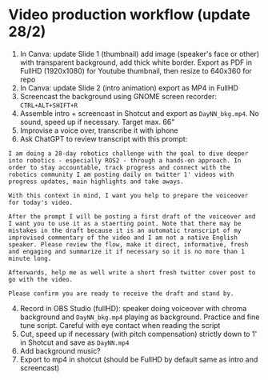 # Video production workflow (update 28/2)



1. In Canva: update Slide 1 (thumbnail) add image (speaker's face or other) with transparent background, add thick white border. Export as PDF in FullHD (1920x1080) for Youtube thumbnail, then resize to 640x360 for repo
2. In Canva: update Slide 2 (intro animation) export as MP4 in FullHD
3. Screencast the background using GNOME screen recorder: `CTRL+ALT+SHIFT+R`
4. Assemble intro + screencast in Shotcut and export as `DayNN_bkg.mp4`. No sound, speed up if necessary. Target max. 66"
5. Improvise a voice over, transcribe it with iphone
6. Ask ChatGPT to review transcript with this prompt:

```
I am doing a 28-day robotics challenge with the goal to dive deeper into robotics - especially ROS2 - through a hands-on approach. In order to stay accountable, track progress and connect with the robotics community I am posting daily on twitter 1' videos with progress updates, main highlights and take aways.

With this context in mind, I want you help to prepare the voiceover for today's video.

After the prompt I will be posting a first draft of the voiceover and I want you to use it as a staerting point. Note that there may be mistakes in the draft because it is an automatic transcript of my improvised commentary of the video and I am not a native English speaker. Please review the flow, make it direct, informative, fresh and engaging and summarize it if necessary so it is no more than 1 minute long.

Afterwards, help me as well write a short fresh twitter cover post to go with the video.

Please confirm you are ready to receive the draft and stand by.
```

4. Record in OBS Studio (fullHD): speaker doing voiceover with chroma background and `DayNN_bkg.mp4` playing as background. Practice and fine tune script. Careful with eye contact when reading the script
6. Cut, speed up if necessary (with pitch compensation) strictly down to 1' in Shotcut and save as `DayNN.mp4` 
7. Add background music?
12. Export to mp4 in shotcut (should be FullHD by default same as intro and screencast)